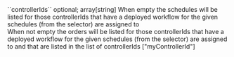 <tr><td>``controllerIds``</td>
	
<td>optional; array[string]</td>
	
<td>When empty the schedules will be listed for those controllerIds that have a deployed workflow for the given schedules (from the selector) are assigned to
<br>
When not empty the orders will be listed for those controllerIds that have a deployed workflow for the given schedules (from the selector) are assigned to
and that are listed in the list of controllerIds
 
</td>


<td> ["myControllerId"]</td>
<td></td></tr>
